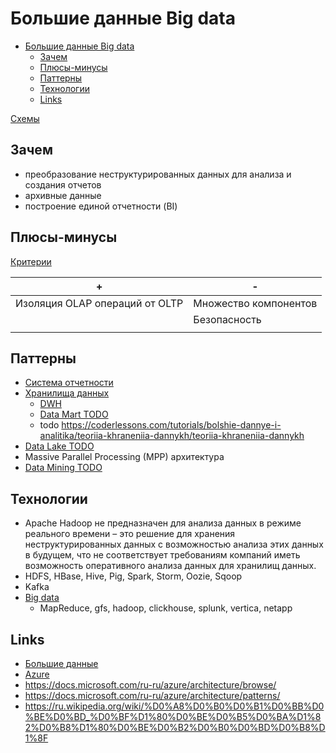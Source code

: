 # Большие данные Big data

- [Большие данные Big data](#большие-данные-big-data)
	- [Зачем](#зачем)
	- [Плюсы-минусы](#плюсы-минусы)
	- [Паттерны](#паттерны)
	- [Технологии](#технологии)
	- [Links](#links)

[Схемы](https://docs.google.com/document/d/1mnnoMCTpg2lusnA3KQ-e0ijBhEfuRRgrVzGcv87q6dM/edit?usp=sharing)

## Зачем

- преобразование неструктурированных данных для анализа и создания отчетов
- архивные данные
- построение единой отчетности (BI)

## Плюсы-минусы

[Критерии](arch.criteria.md)

| + | - |
| - | - |
| Изоляция OLAP операций от OLTP | Множество компонентов |
|| Безопасность |
|| |

## Паттерны

- [Система отчетности](../report.md)
- [Хранилища данных](../store.md)
  - [DWH](../dwh.md)
  - [Data Mart TODO](https://coderlessons.com/tutorials/bolshie-dannye-i-analitika/teoriia-khraneniia-dannykh/14-khranilishche-dannykh-protiv-data-mart)
  - todo https://coderlessons.com/tutorials/bolshie-dannye-i-analitika/teoriia-khraneniia-dannykh/teoriia-khraneniia-dannykh
- [Data Lake TODO](https://coderlessons.com/tutorials/bolshie-dannye-i-analitika/teoriia-khraneniia-dannykh/15-chto-takoe-ozero-dannykh)
- Massive Parallel Processing (MPP) архитектура
- [Data Mining TODO](https://coderlessons.com/tutorials/bolshie-dannye-i-analitika/teoriia-khraneniia-dannykh/21-data-mining-protiv-khranilishcha-dannykh)

## Технологии

- Apache Hadoop не предназначен для анализа данных в режиме реального времени – это решение для хранения неструктурированных данных с возможностью анализа этих данных в будущем, что не соответствует требованиям компаний иметь возможность оперативного анализа данных для хранилищ данных.
- HDFS, HBase, Hive, Pig, Spark, Storm, Oozie, Sqoop 
- Kafka
- [Big data](http://habrahabr.ru/post/272041/)
  - MapReduce, gfs, hadoop, clickhouse, splunk, vertica, netapp

## Links

- [Большие данные](https://docs.microsoft.com/ru-ru/azure/architecture/guide/architecture-styles/big-data)
- [Azure](https://docs.microsoft.com/en-us/azure/architecture/browse/)
- https://docs.microsoft.com/ru-ru/azure/architecture/browse/
- https://docs.microsoft.com/ru-ru/azure/architecture/patterns/
- https://ru.wikipedia.org/wiki/%D0%A8%D0%B0%D0%B1%D0%BB%D0%BE%D0%BD_%D0%BF%D1%80%D0%BE%D0%B5%D0%BA%D1%82%D0%B8%D1%80%D0%BE%D0%B2%D0%B0%D0%BD%D0%B8%D1%8F
